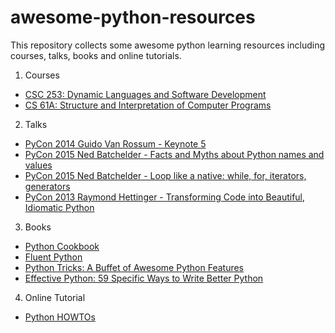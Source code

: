 # awesome-python-resources
This repository collects some awesome python learning resources including courses, talks, books and online tutorials.

1. Courses
  * [CSC 253: Dynamic Languages and Software Development](http://courses.pgbovine.net/csc253/)
  * [CS 61A: Structure and Interpretation of Computer Programs](http://composingprograms.com/)

2. Talks
  * [PyCon 2014 Guido Van Rossum - Keynote 5](https://www.youtube.com/watch?v=0Ef9GudbxXY&index=4&list=LLhhgWbYH8OIVXHwHStu458g&t=0s)
  * [PyCon 2015 Ned Batchelder - Facts and Myths about Python names and values](https://www.youtube.com/watch?v=_AEJHKGk9ns&list=WL&t=0s&index=3)
  * [PyCon 2015 Ned Batchelder - Loop like a native: while, for, iterators, generators](https://www.youtube.com/watch?v=EnSu9hHGq5o&list=WL&index=3)
  * [PyCon 2013 Raymond Hettinger - Transforming Code into Beautiful, Idiomatic Python](https://www.youtube.com/watch?v=OSGv2VnC0go)



3. Books
  * [Python Cookbook](https://www.amazon.com/Python-Cookbook-Third-David-Beazley/dp/1449340377/ref=sr_1_3?ie=UTF8&qid=1546037760&sr=8-3&keywords=python+cookbook)
  * [Fluent Python](https://www.amazon.com/Fluent-Python-Concise-Effective-Programming/dp/1491946008/ref=sr_1_1?ie=UTF8&qid=1546037734&sr=8-1&keywords=fluent+python)
  * [Python Tricks: A Buffet of Awesome Python Features](https://www.amazon.com/Python-Tricks-Buffet-Awesome-Features-ebook/dp/B0785Q7GSY/ref=sr_1_1_sspa?ie=UTF8&qid=1546038066&sr=8-1-spons&keywords=effective+python&psc=1)
  * [Effective Python: 59 Specific Ways to Write Better Python](https://www.amazon.com/Effective-Python-Specific-Software-Development/dp/0134034287/ref=sr_1_3?ie=UTF8&qid=1546038066&sr=8-3&keywords=effective+python)

4. Online Tutorial
  * [Python HOWTOs](https://docs.python.org/3/howto/index.html)
